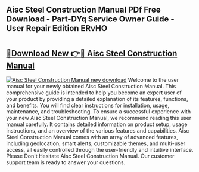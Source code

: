 ## Aisc Steel Construction Manual PDf Free Download - Part-DYq Service Owner Guide - User Repair Edition ERvHO

# <h2><a href="http://bc10454.oget.top/?id=Aisc+Steel+Construction+Manual">🔗Download New 👉🔴 Aisc Steel Construction Manual</a></h2>

[![Aisc Steel Construction Manual new download](https://i.imgur.com/5g1atiW.png)](http://bc10454.oget.top/?id=Aisc+Steel+Construction+Manual)
Welcome to the user manual for your newly obtained Aisc Steel Construction Manual. This comprehensive guide is intended to help you become an expert user of your product by providing a detailed explanation of its features, functions, and benefits. You will find clear instructions for installation, usage, maintenance, and troubleshooting. To ensure a successful experience with your new Aisc Steel Construction Manual, we recommend reading this user manual carefully. It contains detailed information on product setup, usage instructions, and an overview of the various features and capabilities. Aisc Steel Construction Manual comes with an array of advanced features, including geolocation, smart alerts, customizable themes, and multi-user access, all easily controlled through the user-friendly and intuitive interface. Please Don't Hesitate Aisc Steel Construction Manual. Our customer support team is ready to answer your questions.
